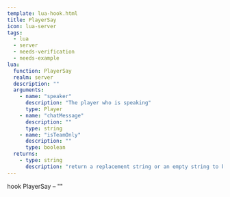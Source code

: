 ```yaml
---
template: lua-hook.html
title: PlayerSay
icon: lua-server
tags:
  - lua
  - server
  - needs-verification
  - needs-example
lua:
  function: PlayerSay
  realm: server
  description: ""
  arguments:
    - name: "speaker"
      description: "The player who is speaking"
      type: Player
    - name: "chatMessage"
      description: ""
      type: string
    - name: "isTeamOnly"
      description: ""
      type: boolean
  returns:
    - type: string
      description: "return a replacement string or an empty string to block the message"
---
```


<div class="lua__search__keywords">
hook PlayerSay &#x2013; ""
</div>
